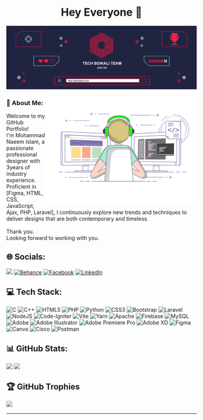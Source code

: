 <h1 align="center">Hey Everyone 👋</h1>
<div align="center"> <img src="https://github.com/bikolite/bikolite/blob/main/github-banner.jpg"> </div>
<!-- <h3 align="center">A passionate DevOps Engineer From India. I work in Corporate IT Sector and in my free time I make YouTube videos at https://www.youtube.com/@devopsshack</h3> -->
<img align="right" alt="Coding" width="400" src="https://github.com/bikolite/bikolite/blob/main/output-onlinegiftools.gif">

<h3>💫 About Me:</h3>
Welcome to my GitHub Portfolio! <br>I'm Mohammad Naeem Islam, a passionate professional designer with 3years of industry experience.<br>Proficient in [Figma, HTML, CSS, JavaScript, Ajax, PHP, Laravel], I continuously explore new trends and techniques to deliver designs that are both contemporary and timeless.<br><br>Thank you.<br>Looking forward to working with you.


## 🌐 Socials:
[![](https://visitcount.itsvg.in/api?id=bikolite&icon=0&color=3)](https://visitcount.itsvg.in)
[![Behance](https://img.shields.io/badge/Behance-1769ff?logo=behance&logoColor=white)](https://behance.net/https://www.behance.net/mohammadnaeem3) [![Facebook](https://img.shields.io/badge/Facebook-%231877F2.svg?logo=Facebook&logoColor=white)](https://facebook.com/https://www.facebook.com/naeem.islam.inf0/) [![LinkedIn](https://img.shields.io/badge/LinkedIn-%230077B5.svg?logo=linkedin&logoColor=white)](https://linkedin.com/in/https://www.linkedin.com/in/naeem-islaminfo/) 

## 💻 Tech Stack:
![C](https://img.shields.io/badge/c-%2300599C.svg?style=flat&logo=c&logoColor=white) ![C++](https://img.shields.io/badge/c++-%2300599C.svg?style=flat&logo=c%2B%2B&logoColor=white) ![HTML5](https://img.shields.io/badge/html5-%23E34F26.svg?style=flat&logo=html5&logoColor=white) ![PHP](https://img.shields.io/badge/php-%23777BB4.svg?style=flat&logo=php&logoColor=white) ![Python](https://img.shields.io/badge/python-3670A0?style=flat&logo=python&logoColor=ffdd54) ![CSS3](https://img.shields.io/badge/css3-%231572B6.svg?style=flat&logo=css3&logoColor=white) ![Bootstrap](https://img.shields.io/badge/bootstrap-%238511FA.svg?style=flat&logo=bootstrap&logoColor=white) ![Laravel](https://img.shields.io/badge/laravel-%23FF2D20.svg?style=flat&logo=laravel&logoColor=white) ![NodeJS](https://img.shields.io/badge/node.js-6DA55F?style=flat&logo=node.js&logoColor=white) ![Code-Igniter](https://img.shields.io/badge/CodeIgniter-%23EF4223.svg?style=flat&logo=codeIgniter&logoColor=white) ![Vite](https://img.shields.io/badge/vite-%23646CFF.svg?style=flat&logo=vite&logoColor=white) ![Yarn](https://img.shields.io/badge/yarn-%232C8EBB.svg?style=flat&logo=yarn&logoColor=white) ![Apache](https://img.shields.io/badge/apache-%23D42029.svg?style=flat&logo=apache&logoColor=white) ![Firebase](https://img.shields.io/badge/Firebase-039BE5?style=flat&logo=Firebase&logoColor=white) ![MySQL](https://img.shields.io/badge/mysql-%2300000f.svg?style=flat&logo=mysql&logoColor=white) ![Adobe](https://img.shields.io/badge/adobe-%23FF0000.svg?style=flat&logo=adobe&logoColor=white) ![Adobe Illustrator](https://img.shields.io/badge/adobe%20illustrator-%23FF9A00.svg?style=flat&logo=adobe%20illustrator&logoColor=white) ![Adobe Premiere Pro](https://img.shields.io/badge/Adobe%20Premiere%20Pro-9999FF.svg?style=flat&logo=Adobe%20Premiere%20Pro&logoColor=white) ![Adobe XD](https://img.shields.io/badge/Adobe%20XD-470137?style=flat&logo=Adobe%20XD&logoColor=#FF61F6) ![Figma](https://img.shields.io/badge/figma-%23F24E1E.svg?style=flat&logo=figma&logoColor=white) ![Canva](https://img.shields.io/badge/Canva-%2300C4CC.svg?style=flat&logo=Canva&logoColor=white) ![Cisco](https://img.shields.io/badge/cisco-%23049fd9.svg?style=flat&logo=cisco&logoColor=black) ![Postman](https://img.shields.io/badge/Postman-FF6C37?style=flat&logo=postman&logoColor=white)
## 📊 GitHub Stats:
![](https://github-readme-streak-stats.herokuapp.com/?user=bikolite&theme=dark&hide_border=false)
![](https://github-readme-stats.vercel.app/api/top-langs/?username=bikolite&theme=dark&hide_border=false&include_all_commits=true&count_private=false&layout=compact)

## 🏆 GitHub Trophies
![](https://github-profile-trophy.vercel.app/?username=bikolite&theme=nord&no-frame=false&no-bg=false&margin-w=4)

---




<!-- Proudly created with GPRM ( https://gprm.itsvg.in ) -->
